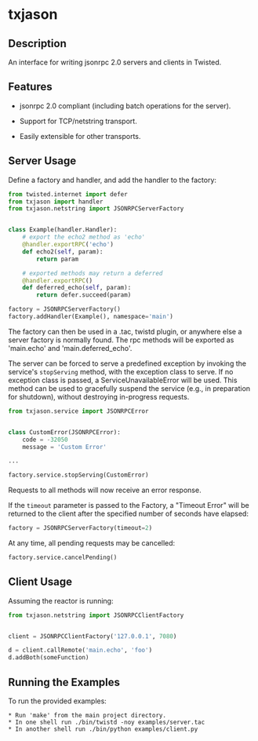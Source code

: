 txjason
============


Description
-----------

An interface for writing jsonrpc 2.0 servers and clients in Twisted.


Features
--------

* jsonrpc 2.0 compliant (including batch operations for the server).

* Support for TCP/netstring transport.

* Easily extensible for other transports.


Server Usage
------------

Define a factory and handler, and add the handler to the factory:

```python
from twisted.internet import defer
from txjason import handler
from txjason.netstring import JSONRPCServerFactory


class Example(handler.Handler):
    # export the echo2 method as 'echo'
    @handler.exportRPC('echo')
    def echo2(self, param):
        return param

    # exported methods may return a deferred
    @handler.exportRPC()
    def deferred_echo(self, param):
        return defer.succeed(param)

factory = JSONRPCServerFactory()
factory.addHandler(Example(), namespace='main')
```

The factory can then be used in a .tac, twistd plugin, or anywhere else a server factory
is normally found. The rpc methods will be exported as 'main.echo' and 'main.deferred_echo'.

The server can be forced to serve a predefined exception by invoking the service's
``stopServing`` method, with the exception class to serve. If no exception class is passed,
a ServiceUnavailableError will be used. This method can be used to gracefully suspend the
service (e.g., in preparation for shutdown), without destroying in-progress requests.

```python
from txjason.service import JSONRPCError


class CustomError(JSONRPCError):
    code = -32050
    message = 'Custom Error'

...

factory.service.stopServing(CustomError)
```

Requests to all methods will now receive an error response.

If the ``timeout`` parameter is passed to the Factory, a "Timeout Error" will be returned to the
client after the specified number of seconds have elapsed:

```python
factory = JSONRPCServerFactory(timeout=2)
```

At any time, all pending requests may be cancelled:

```python
factory.service.cancelPending()
```

Client Usage
------------

Assuming the reactor is running:

```python
from txjason.netstring import JSONRPCClientFactory


client = JSONRPCClientFactory('127.0.0.1', 7080)

d = client.callRemote('main.echo', 'foo')
d.addBoth(someFunction)
```

Running the Examples
--------------------

To run the provided examples:

    * Run 'make' from the main project directory.
    * In one shell run ./bin/twistd -noy examples/server.tac
    * In another shell run ./bin/python examples/client.py
